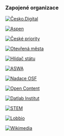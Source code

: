 ### Zapojené organizace

[![Česko.Digital](/sidebar/cesko.digital.png "Česko.Digital")](https://cesko.digital)

[![Aspen](/sidebar/aspen.png "The Aspen Institute")](https://www.aspeninstitutece.org)

[![České priority](/sidebar/ceske-priority.png "České priority")](https://ceskepriority.cz)

[![Otevřená města](/sidebar/otevrena-mesta.png "Otevřená města")](https://otevrenamesta.cz)

[![Hlídač státu](/sidebar/hlidac-statu.png "Hlídač státu")](https://www.hlidacstatu.cz)

[![ASWA](/sidebar/aswa.png "ASWA")](https://aswa.cz)

[![Nadace OSF](/sidebar/nadace-osf.png "Nadace OSF")](https://osf.cz)

[![Open Content](/sidebar/open-content.png "Open Content")](https://www.opencontent.cz)

[![Datlab Institut](/sidebar/datlab.png "Datlab Institut")](https://datlabinstitut.cz)

[![STEM](/sidebar/stem.png "STEM")](https://www.stem.cz)

[![Lobbio](/sidebar/lobbio.png "Lobbio")](https://www.lobbio.cz)

[![Wikimedia](/sidebar/wikimedia.png "Wikimedia")](https://www.wikimedia.org)
